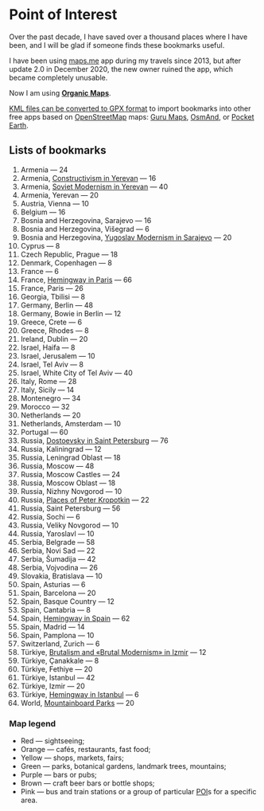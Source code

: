 # Point of Interest

Over the past decade, I have saved over a thousand places where I have been, and I will be glad if someone finds these bookmarks useful.

I have been using [maps.me](https://maps.me) app during my travels since 2013, but after update 2.0 in December 2020, the new owner ruined the app, which became completely unusable.

Now I am using **[Organic Maps](https://organicmaps.app)**.

[KML files can be converted to GPX format](https://github.com/adequatica/mmkml2gpx) to import bookmarks into other free apps based on [OpenStreetMap](https://www.openstreetmap.org) maps: [Guru Maps](https://gurumaps.app), [OsmAnd](https://osmand.net), or [Pocket Earth](https://pocketearth.com).

## Lists of bookmarks

1. Armenia — 24
1. Armenia, [Constructivism in Yerevan](https://adequatica.substack.com/p/constructivism-in-yerevan) — 16
1. Armenia, [Soviet Modernism in Yerevan](https://adequatica.substack.com/p/soviet-modernism-in-yerevan) — 40
1. Armenia, Yerevan — 20
1. Austria, Vienna — 10
1. Belgium — 16
1. Bosnia and Herzegovina, Sarajevo — 16
1. Bosnia and Herzegovina, Višegrad — 6
1. Bosnia and Herzegovina, [Yugoslav Modernism in Sarajevo](https://adequatica.substack.com/p/yugoslav-modernism-in-sarajevo) — 20
1. Cyprus — 8
1. Czech Republic, Prague — 18
1. Denmark, Copenhagen — 8
1. France — 6
1. France, [Hemingway in Paris](https://adequatica.medium.com/hemingway-in-paris-fb0a425913e0?source=friends_link&sk=a3eaecf784f6ba3324830efd1291cb64) — 66
1. France, Paris — 26
1. Georgia, Tbilisi — 8
1. Germany, Berlin — 48
1. Germany, Bowie in Berlin — 12
1. Greece, Crete — 6
1. Greece, Rhodes — 8
1. Ireland, Dublin — 20
1. Israel, Haifa — 8
1. Israel, Jerusalem — 10
1. Israel, Tel Aviv — 8
1. Israel, White City of Tel Aviv — 40
1. Italy, Rome — 28
1. Italy, Sicily — 14
1. Montenegro — 34
1. Morocco — 32
1. Netherlands — 20
1. Netherlands, Amsterdam — 10
1. Portugal — 60
1. Russia, [Dostoevsky in Saint Petersburg](https://adequatica.medium.com/dostoevsky-in-saint-petersburg-3b126807c316?source=friends_link&sk=a1580b70d00e4421f30bb97da87d8297) — 76
1. Russia, Kaliningrad — 12
1. Russia, Leningrad Oblast — 18
1. Russia, Moscow — 48
1. Russia, Moscow Castles — 24
1. Russia, Moscow Oblast — 18
1. Russia, Nizhny Novgorod — 10
1. Russia, [Places of Peter Kropotkin](https://adequatica.substack.com/p/places-of-peter-kropotkin) — 22
1. Russia, Saint Petersburg — 56
1. Russia, Sochi — 6
1. Russia, Veliky Novgorod — 10
1. Russia, Yaroslavl — 10
1. Serbia, Belgrade — 58
1. Serbia, Novi Sad — 22
1. Serbia, Šumadija — 42
1. Serbia, Vojvodina — 26
1. Slovakia, Bratislava — 10
1. Spain, Asturias — 6
1. Spain, Barcelona — 20
1. Spain, Basque Country — 12
1. Spain, Cantabria — 8
1. Spain, [Hemingway in Spain](https://adequatica.medium.com/hemingway-in-spain-6a9118d7dfb3?source=friends_link&sk=76d0a9875b23dfac95445a36cef02acd) — 62
1. Spain, Madrid — 14
1. Spain, Pamplona — 10
1. Switzerland, Zurich — 6
1. Türkiye, [Brutalism and «Brutal Modernism» in Izmir](https://adequatica.substack.com/p/brutalism-and-brutal-modernism-buildings-in-izmir) — 12
1. Türkiye, Çanakkale — 8
1. Türkiye, Fethiye — 20
1. Türkiye, Istanbul — 42
1. Türkiye, Izmir — 20
1. Türkiye, [Hemingway in Istanbul](https://adequatica.medium.com/hemingway-in-istanbul-9e8f4fc3e6bf?source=friends_link&sk=b4df8f13335b7d4fd9fb42dee5be290e) — 6
1. World, [Mountainboard Parks](https://adequatica.medium.com/mountainboard-parks-a9ae99209f46?source=friends_link&sk=771d8121508535fadbe0e153d197bf8f) — 20

### Map legend

- Red — sightseeing;
- Orange — cafés, restaurants, fast food;
- Yellow — shops, markets, fairs;
- Green — parks, botanical gardens, landmark trees, mountains;
- Purple — bars or pubs;
- Brown — craft beer bars or bottle shops;
- Pink — bus and train stations or a group of particular [POI](https://wiki.openstreetmap.org/wiki/Points_of_interest)s for a specific area.
